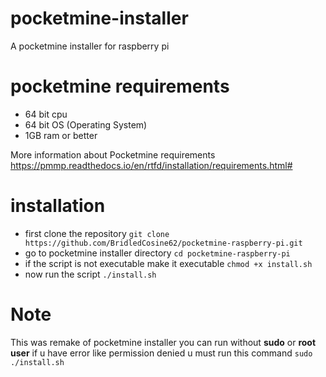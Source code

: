 # pocketmine-installer
A pocketmine installer for raspberry pi

# pocketmine requirements

- 64 bit cpu
- 64 bit OS (Operating System)
- 1GB ram or better

More information about Pocketmine requirements https://pmmp.readthedocs.io/en/rtfd/installation/requirements.html#

# installation
- first clone the repository ```git clone https://github.com/BridledCosine62/pocketmine-raspberry-pi.git```
- go to pocketmine installer directory ```cd pocketmine-raspberry-pi```
- if the script is not executable make it executable ```chmod +x install.sh```
- now run the script ```./install.sh```
# Note

This was remake of pocketmine installer you can run without **sudo** or **root user** if u have error like permission denied u must run this command ```sudo ./install.sh```
